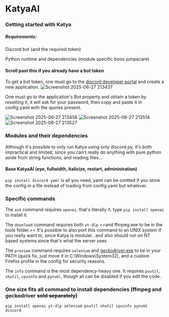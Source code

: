 # KatyaAI

### Getting started with Katya

##### Requirements:

Discord bot (and the required token)

Python runtime and dependencies (module specific booo jumpscare)

#### Scroll past this if you already have a bot token

To get a bot token, one must go to the [discord developer portal](https://discord.com/developers/applications) and create a new application.
![Screenshot 2025-06-27 213437](https://github.com/user-attachments/assets/ccbc45b2-ed67-47f4-a5ef-786d4fa1aff2)

One must go to the application's Bot property and obtain a token by resetting it, it will ask for your password, then copy and paste it in config.yaml with the quotes present.

![Screenshot 2025-06-27 213456](https://github.com/user-attachments/assets/8c80e63f-bb92-4162-a341-d95feba137b3)
![Screenshot 2025-06-27 213514](https://github.com/user-attachments/assets/791c6526-d0ca-4af9-a81f-dbc56144c9cf)
![Screenshot 2025-06-27 213527](https://github.com/user-attachments/assets/31705d29-acc4-4764-b1aa-6b5e5a383243)
### Modules and their dependencies

Although it's possible to only run Katya using only discord.py, it's both impractical and limited, since you can't really do anything with pure python aside from string functions, and reading files...

#### Base KatyaAI (eye, fullwidth, italicize, restart, administration)

`pip install discord yaml` is all you need, yaml can be omitted if you store the config in a file instead of loading from config.yaml but whatever.

### Specific commands

The `ask` command requires `openai`. that's literally it. type `pip install openai` to install it. 

The `download` command requires both `yt-dlp` ==and ffmpeg.exe to be in the tools folder.== It's possible to also port this command to an UNIX system if you really want to, since Katya is modular.. and also should run on NT based systems since that's what the server uses

The `preview` command requires `selenium`  and [geckodriver.exe](https://github.com/mozilla/geckodriver/releases) to be in your PATH (quick fix, just move it in C:\Windows\System32), and a custom Firefox profile in the config for security reasons.

The `info` command is the most dependency-heavy one. It requires  `psutil`, `shutil`, `cpuinfo` and `pynvml`, though all can be disabled if you edit the code. 

### One size fits all command to install dependencies (ffmpeg and geckodriver ~~sold separately~~)

`pip install openai yt-dlp selenium psutil shutil cpuinfo pynvml discord` 

